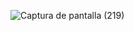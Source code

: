 ![Captura de pantalla (219)](https://user-images.githubusercontent.com/83254656/156439784-45bb3b8e-e381-435e-a65a-c55160ab1228.png)
